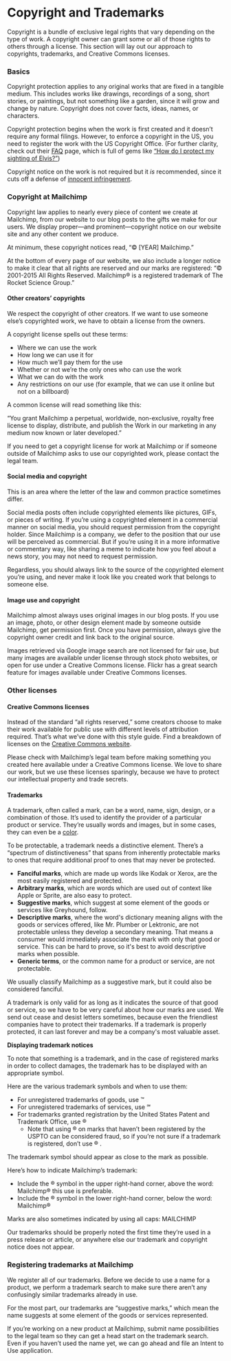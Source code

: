 # Copyright and Trademarks

Copyright is a bundle of exclusive legal rights that vary depending on the type of work. A copyright owner can grant some or all of those rights to others through a license. This section will lay out our approach to copyrights, trademarks, and Creative Commons licenses.

### Basics

Copyright protection applies to any original works that are fixed in a tangible medium. This includes works like drawings, recordings of a song, short stories, or paintings, but not something like a garden, since it will grow and change by nature. Copyright does not cover facts, ideas, names, or characters.

Copyright protection begins when the work is first created and it doesn’t require any formal filings. However, to enforce a copyright in the US, you need to register the work with the US Copyright Office. \(For further clarity, check out their [FAQ](http://www.copyright.gov/help/faq/) page, which is full of gems like [“How do I protect my sighting of Elvis?”](http://copyright.gov/help/faq/faq-protect.html#elvis)\)

Copyright notice on the work is not required but it _is_ recommended, since it cuts off a defense of [innocent infringement](https://www.law.cornell.edu/uscode/text/17/401).

### Copyright at Mailchimp

Copyright law applies to nearly every piece of content we create at Mailchimp, from our website to our blog posts to the gifts we make for our users. We display proper—and prominent—copyright notice on our website site and any other content we produce.

At minimum, these copyright notices read, “© \[YEAR\] Mailchimp.”

At the bottom of every page of our website, we also include a longer notice to make it clear that all rights are reserved and our marks are registered: “© 2001-2015 All Rights Reserved. Mailchimp® is a registered trademark of The Rocket Science Group.”

#### Other creators’ copyrights

We respect the copyright of other creators. If we want to use someone else’s copyrighted work, we have to obtain a license from the owners.

A copyright license spells out these terms:

* Where we can use the work
* How long we can use it for
* How much we’ll pay them for the use
* Whether or not we’re the only ones who can use the work
* What we can do with the work
* Any restrictions on our use \(for example, that we can use it online but not on a billboard\)

A common license will read something like this:

“You grant Mailchimp a perpetual, worldwide, non-exclusive, royalty free license to display, distribute, and publish the Work in our marketing in any medium now known or later developed.”

If you need to get a copyright license for work at Mailchimp or if someone outside of Mailchimp asks to use our copyrighted work, please contact the legal team.

#### Social media and copyright

This is an area where the letter of the law and common practice sometimes differ.

Social media posts often include copyrighted elements like pictures, GIFs, or pieces of writing. If you’re using a copyrighted element in a commercial manner on social media, you should request permission from the copyright holder. Since Mailchimp is a company, we defer to the position that our use will be perceived as commercial. But if you’re using it in a more informative or commentary way, like sharing a meme to indicate how you feel about a news story, you may not need to request permission.

Regardless, you should always link to the source of the copyrighted element you’re using, and never make it look like you created work that belongs to someone else.

#### Image use and copyright

Mailchimp almost always uses original images in our blog posts. If you use an image, photo, or other design element made by someone outside Mailchimp, get permission first. Once you have permission, always give the copyright owner credit and link back to the original source.

Images retrieved via Google image search are not licensed for fair use, but many images are available under license through stock photo websites, or open for use under a Creative Commons license. Flickr has a great search feature for images available under Creative Commons licenses.

### Other licenses

#### Creative Commons licenses

Instead of the standard “all rights reserved,” some creators choose to make their work available for public use with different levels of attribution required. That’s what we’ve done with this style guide. Find a breakdown of licenses on the [Creative Commons website](https://creativecommons.org/licenses/).

Please check with Mailchimp’s legal team before making something you created here available under a Creative Commons license. We love to share our work, but we use these licenses sparingly, because we have to protect our intellectual property and trade secrets.

#### Trademarks

A trademark, often called a mark, can be a word, name, sign, design, or a combination of those. It’s used to identify the provider of a particular product or service. They’re usually words and images, but in some cases, they can even be a [color](https://en.wikipedia.org/wiki/Tiffany_Blue).

To be protectable, a trademark needs a distinctive element. There’s a “spectrum of distinctiveness” that spans from inherently protectable marks to ones that require additional proof to ones that may never be protected.

* **Fanciful marks**, which are made up words like Kodak or Xerox, are the most easily registered and protected.
* **Arbitrary marks**, which are words which are used out of context like Apple or Sprite, are also easy to protect.
* **Suggestive marks**, which suggest at some element of the goods or services like Greyhound, follow.
* **Descriptive marks**, where the word's dictionary meaning aligns with the goods or services offered, like Mr. Plumber or Lektronic, are not protectable unless they develop a secondary meaning. That means a consumer would immediately associate the mark with only that good or service. This can be hard to prove, so it's best to avoid descriptive marks when possible.
* **Generic terms**, or the common name for a product or service, are not protectable.

We usually classify Mailchimp as a suggestive mark, but it could also be considered fanciful.

A trademark is only valid for as long as it indicates the source of that good or service, so we have to be very careful about how our marks are used. We send out cease and desist letters sometimes, because even the friendliest companies have to protect their trademarks. If a trademark is properly protected, it can last forever and may be a company's most valuable asset.

**Displaying trademark notices**

To note that something is a trademark, and in the case of registered marks in order to collect damages, the trademark has to be displayed with an appropriate symbol.

Here are the various trademark symbols and when to use them:

* For unregistered trademarks of goods, use ™
* For unregistered trademarks of services, use ℠
* For trademarks granted registration by the United States Patent and Trademark Office, use ®
  * Note that using ® on marks that haven’t been registered by the USPTO can be considered fraud, so if you’re not sure if a trademark is registered, don’t use ® .

The trademark symbol should appear as close to the mark as possible.

Here’s how to indicate Mailchimp’s trademark:

* Include the ® symbol in the upper right-hand corner, above the word: Mailchimp® this use is preferable.
* Include the ® symbol in the lower right-hand corner, below the word: Mailchimp®

Marks are also sometimes indicated by using all caps: MAILCHIMP

Our trademarks should be properly noted the first time they’re used in a press release or article, or anywhere else our trademark and copyright notice does not appear.

### Registering trademarks at Mailchimp

We register all of our trademarks. Before we decide to use a name for a product, we perform a trademark search to make sure there aren’t any confusingly similar trademarks already in use.

For the most part, our trademarks are “suggestive marks,” which mean the name suggests at some element of the goods or services represented.

If you’re working on a new product at Mailchimp, submit name possibilities to the legal team so they can get a head start on the trademark search. Even if you haven’t used the name yet, we can go ahead and file an Intent to Use application.

